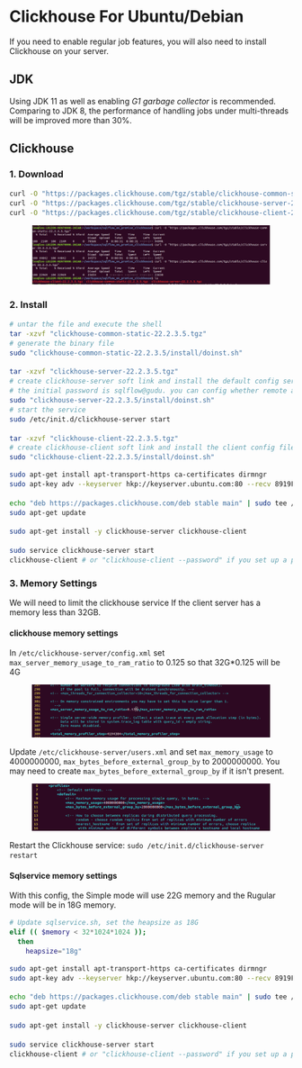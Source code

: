 # Clickhouse For Ubuntu/Debian



If you need to enable regular job features, you will also need to install Clickhouse on your server.

## JDK&#x20;

Using JDK 11 as well as enabling _G1 garbage collector_ is recommended. Comparing to JDK 8, the performance of handling jobs under multi-threads will be improved more than 30%.

## Clickhouse

### 1. Download&#x20;

```bash
curl -O "https://packages.clickhouse.com/tgz/stable/clickhouse-common-static-22.2.3.5.tgz"
curl -O "https://packages.clickhouse.com/tgz/stable/clickhouse-server-22.2.3.5.tgz"
curl -O "https://packages.clickhouse.com/tgz/stable/clickhouse-client-22.2.3.5.tgz"
```

<figure><img src="../../../.gitbook/assets/1_20221117204325.png" alt=""><figcaption></figcaption></figure>

### 2. Install

```bash
# untar the file and execute the shell
tar -xzvf "clickhouse-common-static-22.2.3.5.tgz"
# generate the binary file 
sudo "clickhouse-common-static-22.2.3.5/install/doinst.sh"

tar -xzvf "clickhouse-server-22.2.3.5.tgz"
# create clickhouse-server soft link and install the default config serice
# the initial password is sqlflow@gudu. you can config whether remote access is allowed
sudo "clickhouse-server-22.2.3.5/install/doinst.sh"
# start the service
sudo /etc/init.d/clickhouse-server start

tar -xzvf "clickhouse-client-22.2.3.5.tgz"
# create clickhouse-client soft link and install the client config files
sudo "clickhouse-client-22.2.3.5/install/doinst.sh"

```

```bash
sudo apt-get install apt-transport-https ca-certificates dirmngr
sudo apt-key adv --keyserver hkp://keyserver.ubuntu.com:80 --recv 8919F6BD2B48D754

echo "deb https://packages.clickhouse.com/deb stable main" | sudo tee /etc/apt/sources.list.d/clickhouse.list
sudo apt-get update

sudo apt-get install -y clickhouse-server clickhouse-client

sudo service clickhouse-server start
clickhouse-client # or "clickhouse-client --password" if you set up a password.sh
```

### 3. Memory Settings

We will need to limit the clickhouse service If the client server has a memory less than 32GB.

#### clickhouse memory settings

In `/etc/clickhouse-server/config.xml` set `max_server_memory_usage_to_ram_ratio` to 0.125 so that 32G\*0.125 will be 4G

<figure><img src="../../../.gitbook/assets/2_20221117204325.png" alt=""><figcaption></figcaption></figure>

Update `/etc/clickhouse-server/users.xml` and set `max_memory_usage` to 4000000000, `max_bytes_before_external_group_by` to 2000000000. You may need to create `max_bytes_before_external_group_by` if it isn't present.

<figure><img src="../../../.gitbook/assets/3_20221117204325.png" alt=""><figcaption></figcaption></figure>

Restart the Clickhouse service: `sudo /etc/init.d/clickhouse-server restart`

#### Sqlservice memory settings

With this config, the Simple mode will use 22G memory and the Rugular mode will be in 18G memory.

```bash
# Update sqlservice.sh, set the heapsize as 18G
elif (( $memory < 32*1024*1024 ));
  then
    heapsize="18g"
```



```bash
sudo apt-get install apt-transport-https ca-certificates dirmngr
sudo apt-key adv --keyserver hkp://keyserver.ubuntu.com:80 --recv 8919F6BD2B48D754

echo "deb https://packages.clickhouse.com/deb stable main" | sudo tee /etc/apt/sources.list.d/clickhouse.list
sudo apt-get update

sudo apt-get install -y clickhouse-server clickhouse-client

sudo service clickhouse-server start
clickhouse-client # or "clickhouse-client --password" if you set up a password.
```

